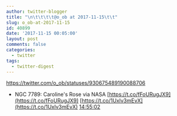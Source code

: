 ```yaml
---
author: twitter-blogger
title: "\n\t\t\t\t@o_ob at 2017-11-15\t\t"
slug: o_ob-at-2017-11-15
id: 40899
date: '2017-11-15 00:05:00'
layout: post
comments: false
categories:
  - twitter
tags:
  - twitter-digest
---
```


https://twitter.com/o_ob/statuses/930675489190088706  

*   NGC 7789: Caroline's Rose via NASA [https://t.co/fFoURugJX9](https://t.co/fFoURugJX9) [https://t.co/1Uxlv3mEvX](https://t.co/1Uxlv3mEvX) [14:55:02](https://twitter.com/o_ob/statuses/930675489190088706)